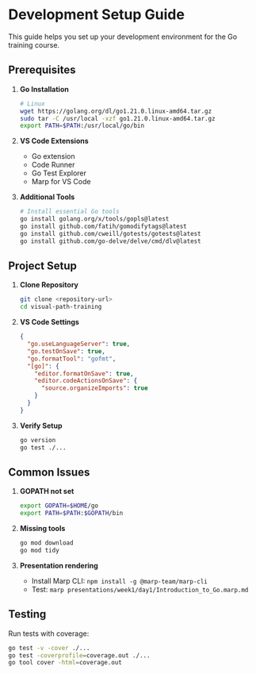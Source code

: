 # Development Setup Guide

This guide helps you set up your development environment for the Go training course.

## Prerequisites

1. **Go Installation**
   ```bash
   # Linux
   wget https://golang.org/dl/go1.21.0.linux-amd64.tar.gz
   sudo tar -C /usr/local -xzf go1.21.0.linux-amd64.tar.gz
   export PATH=$PATH:/usr/local/go/bin
   ```

2. **VS Code Extensions**
   - Go extension
   - Code Runner
   - Go Test Explorer
   - Marp for VS Code

3. **Additional Tools**
   ```bash
   # Install essential Go tools
   go install golang.org/x/tools/gopls@latest
   go install github.com/fatih/gomodifytags@latest
   go install github.com/cweill/gotests/gotests@latest
   go install github.com/go-delve/delve/cmd/dlv@latest
   ```

## Project Setup

1. **Clone Repository**
   ```bash
   git clone <repository-url>
   cd visual-path-training
   ```

2. **VS Code Settings**
   ```json
   {
     "go.useLanguageServer": true,
     "go.testOnSave": true,
     "go.formatTool": "gofmt",
     "[go]": {
       "editor.formatOnSave": true,
       "editor.codeActionsOnSave": {
         "source.organizeImports": true
       }
     }
   }
   ```

3. **Verify Setup**
   ```bash
   go version
   go test ./...
   ```

## Common Issues

1. **GOPATH not set**
   ```bash
   export GOPATH=$HOME/go
   export PATH=$PATH:$GOPATH/bin
   ```

2. **Missing tools**
   ```bash
   go mod download
   go mod tidy
   ```

3. **Presentation rendering**
   - Install Marp CLI: `npm install -g @marp-team/marp-cli`
   - Test: `marp presentations/week1/day1/Introduction_to_Go.marp.md`

## Testing

Run tests with coverage:
```bash
go test -v -cover ./...
go test -coverprofile=coverage.out ./...
go tool cover -html=coverage.out
```

